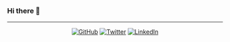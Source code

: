 ### Hi there 👋
<hr>
<p align="center">
  <a href="https://github.com/themistymay"><img src="https://img.shields.io/github/followers/themistymay.svg?label=GitHub&style=social" alt="GitHub"></a>
  <a href="https://twitter.com/mikesmay"><img src="https://img.shields.io/twitter/follow/mikesmay?label=Twitter&style=social" alt="Twitter"></a>
  <a href="https://www.linkedin.com/in/michaelsmay"><img src="https://img.shields.io/badge/LinkedIn--_.svg?style=social&logo=linkedin" alt="LinkedIn"></a>
</p>

<!--
**themistymay/themistymay** is a ✨ _special_ ✨ repository because its `README.md` (this file) appears on your GitHub profile.

Here are some ideas to get you started:

- 🔭 I’m currently working on ...
- 🌱 I’m currently learning ...
- 👯 I’m looking to collaborate on ...
- 🤔 I’m looking for help with ...
- 💬 Ask me about ...
- 📫 How to reach me: ...
- 😄 Pronouns: ...
- ⚡ Fun fact: ...
-->
